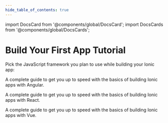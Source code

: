 ```yaml
---
hide_table_of_contents: true
---
```


import DocsCard from '@components/global/DocsCard';
import DocsCards from '@components/global/DocsCards';

# Build Your First App Tutorial

Pick the JavaScript framework you plan to use while building your Ionic app:

<DocsCards>
  <DocsCard header="Start with Angular" href="../angular/your-first-app" icon="/icons/logo-angular-icon.png">
    <p>A complete guide to get you up to speed with the basics of building Ionic apps with Angular.</p>
  </DocsCard>

<DocsCard header="Start with React" href="../react/your-first-app" icon="/icons/logo-react-icon.png">
  <p>A complete guide to get you up to speed with the basics of building Ionic apps with React.</p>
</DocsCard>

  <DocsCard class="disabled" header="Start with Vue (soon)" href="" icon="/icons/logo-vue-icon.png">
    <p>A complete guide to get you up to speed with the basics of building Ionic apps with Vue.</p>
  </DocsCard>
</DocsCards>
